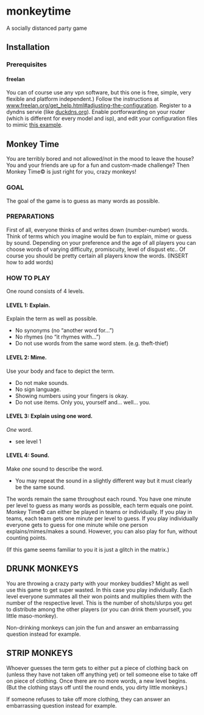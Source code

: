 # monkeytime
A socially distanced party game

## Installation
### Prerequisites
#### freelan
You can of course use any vpn software, but this one is free, simple, very flexible and platform independent.)
Follow the instructions at www.freelan.org/get_help.html#adjusting-the-configuration.
Register to a dyndns servie (like [duckdns.org](https://www.duckdns.org)). 
Enable portforwarding on your router (which is different for every model and isp), and edit your configuration files to mimic [this example](www.freelan.org/configuration_examples.html).

## Monkey Time
You are terribly bored and not allowed/not in the mood to leave the house? You and your friends are up for a fun and custom-made challenge? Then Monkey Time© is just right for you, crazy monkeys!

### GOAL
The goal of the game is to guess as many words as possible.

### PREPARATIONS
First of all, everyone thinks of and writes down (number-number) words. Think of terms which you imagine would be fun to explain, mime or guess by sound. Depending on your preference and the age of all players you can choose words of varying difficulty, promiscuity, level of disgust etc.. Of course you should be pretty certain all players know the words.
(INSERT how to add words)

### HOW TO PLAY
One round consists of 4 levels. 

#### LEVEL 1: Explain.
Explain the term as well as possible.
* No synonyms (no “another word for…”)
* No rhymes (no “it rhymes with…”)
* Do not use words from the same word stem. (e.g. theft-thief)

#### LEVEL 2: Mime.
Use your body and face to depict the term.
* Do not make sounds.
* No sign language.
* Showing numbers using your fingers is okay.
* Do not use items. Only you, yourself and… well… you.

#### LEVEL 3: Explain using one word.
*One* word.
* see level 1

#### LEVEL 4: Sound.
Make *one* sound to describe the word.
* You may repeat the sound in a slightly different way but it must clearly be the same sound.

The words remain the same throughout each round. You have one minute per level to guess as many words as possible, each term equals one point. 
Monkey Time©  can either be played in teams or individually. If you play in teams, each team gets one minute per level to guess. If you play individually everyone gets to guess for one minute while one person explains/mimes/makes a sound.
However, you can also play for fun, without counting points.

(If this game seems familiar to you it is just a glitch in the matrix.)

## DRUNK MONKEYS
You are throwing a crazy party with your monkey buddies? Might as well use this game to get super wasted. In this case you play individually. Each level everyone summates all their won points and multiplies them with the number of the respective level. This is the number of shots/slurps you get to distribute among the other players (or you can drink them yourself, you little maso-monkey). 

Non-drinking monkeys can join the fun and answer an embarrassing question instead for example.

## STRIP MONKEYS
Whoever guesses the term gets to either put a piece of clothing back on (unless they have not taken off anything yet) or tell someone else to take off on piece of clothing.
Once there are no more words, a new level begins. (But the clothing stays off until the round ends, you dirty little monkeys.)

If someone refuses to take off more clothing, they can answer an embarrassing question instead for example.
